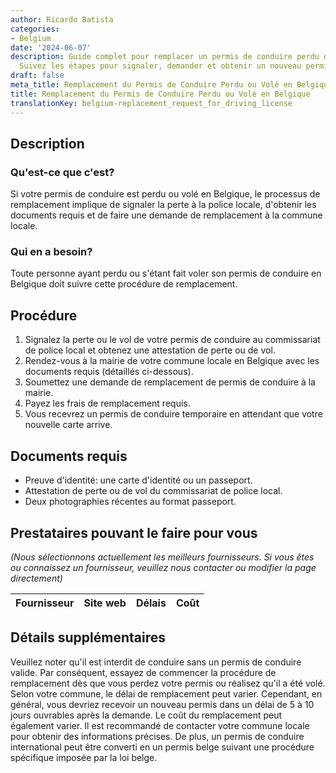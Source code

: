 ```yaml
---
author: Ricardo Batista
categories:
- Belgium
date: '2024-06-07'
description: Guide complet pour remplacer un permis de conduire perdu ou volé en Belgique.
  Suivez les étapes pour signaler, demander et obtenir un nouveau permis.
draft: false
meta_title: Remplacement du Permis de Conduire Perdu ou Volé en Belgique
title: Remplacement du Permis de Conduire Perdu ou Volé en Belgique
translationKey: belgium-replacement_request_for_driving_license
---
```


## Description
### Qu'est-ce que c'est?
Si votre permis de conduire est perdu ou volé en Belgique, le processus de remplacement implique de signaler la perte à la police locale, d'obtenir les documents requis et de faire une demande de remplacement à la commune locale.

### Qui en a besoin?
Toute personne ayant perdu ou s'étant fait voler son permis de conduire en Belgique doit suivre cette procédure de remplacement.

## Procédure
1. Signalez la perte ou le vol de votre permis de conduire au commissariat de police local et obtenez une attestation de perte ou de vol.
2. Rendez-vous à la mairie de votre commune locale en Belgique avec les documents requis (détaillés ci-dessous).
3. Soumettez une demande de remplacement de permis de conduire à la mairie.
4. Payez les frais de remplacement requis.
5. Vous recevrez un permis de conduire temporaire en attendant que votre nouvelle carte arrive.

## Documents requis
- Preuve d'identité: une carte d'identité ou un passeport.
- Attestation de perte ou de vol du commissariat de police local.
- Deux photographies récentes au format passeport.

## Prestataires pouvant le faire pour vous

_(Nous sélectionnons actuellement les meilleurs fournisseurs. Si vous êtes ou connaissez un fournisseur, veuillez nous contacter ou modifier la page directement)_

| Fournisseur     |     Site web    |     Délais       |       Coût       |
| --------------- | --------------- |  :-------------: | :-------------: |

## Détails supplémentaires

Veuillez noter qu'il est interdit de conduire sans un permis de conduire valide. Par conséquent, essayez de commencer la procédure de remplacement dès que vous perdez votre permis ou réalisez qu'il a été volé. Selon votre commune, le délai de remplacement peut varier. Cependant, en général, vous devriez recevoir un nouveau permis dans un délai de 5 à 10 jours ouvrables après la demande. Le coût du remplacement peut également varier. Il est recommandé de contacter votre commune locale pour obtenir des informations précises. De plus, un permis de conduire international peut être converti en un permis belge suivant une procédure spécifique imposée par la loi belge.
